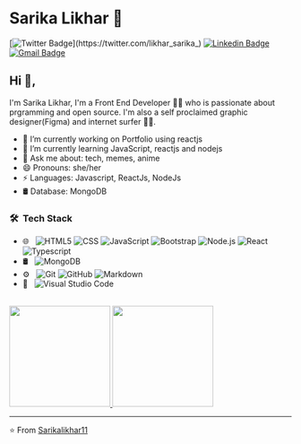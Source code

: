 # Sarika Likhar 🌝
[![Twitter Badge](https://img.shields.io/badge/-@SarikaLikhar-1ca0f1?style=flat-square&labelColor=1ca0f1&logo=twitter&logoColor=white&link=https://twitter.com/likhar_sarika_)](https://twitter.com/likhar_sarika_) [![Linkedin Badge](https://img.shields.io/badge/-sarikalikhar-blue?style=flat-square&logo=Linkedin&logoColor=white&link=https://www.linkedin.com/in/sarika-likhar-53ab86b3/)](https://www.linkedin.com/in/sarika-likhar-53ab86b3/)
[![Gmail Badge](https://img.shields.io/badge/-sarikalikhar2619@gmail.com-c14438?style=flat-square&logo=Gmail&logoColor=white&link=mailto:sarikalikhar2619@gmail.com)](mailto:sarikalikhar2619@gmail.com)

## Hi 👋, 
I'm Sarika Likhar, I'm a Front End Developer 👨‍💻 who is passionate about prgramming and open source. I'm also a self proclaimed graphic designer(Figma) and internet surfer 
🏄‍♂️. 

- 🔭 I’m currently working on Portfolio using reactjs
- 🌱 I’m currently learning JavaScript, reactjs and nodejs
- 💬 Ask me about: tech, memes, anime
- 😄 Pronouns: she/her
- ⚡ Languages: Javascript, ReactJs, NodeJs
- 🛢 Database: MongoDB


<h3> 🛠 &nbsp;Tech Stack</h3>

- 🌐 &nbsp;
  ![HTML5](https://img.shields.io/badge/-HTML5-333333?style=flat&logo=HTML5)
  ![CSS](https://img.shields.io/badge/-CSS-333333?style=flat&logo=CSS3&logoColor=1572B6)
  ![JavaScript](https://img.shields.io/badge/-JavaScript-333333?style=flat&logo=javascript)
  ![Bootstrap](https://img.shields.io/badge/-Bootstrap-333333?style=flat&logo=bootstrap&logoColor=563D7C)
  ![Node.js](https://img.shields.io/badge/-Node.js-333333?style=flat&logo=node.js)
  ![React](https://img.shields.io/badge/-React-333333?style=flat&logo=react)
  ![Typescript](https://img.shields.io/badge/-Typescript-333333?style=flat&logo=typescript)
- 🛢 &nbsp;
  ![MongoDB](https://img.shields.io/badge/-MongoDB-333333?style=flat&logo=mongodb)
- ⚙️ &nbsp;
  ![Git](https://img.shields.io/badge/-Git-333333?style=flat&logo=git)
  ![GitHub](https://img.shields.io/badge/-GitHub-333333?style=flat&logo=github)
  ![Markdown](https://img.shields.io/badge/-Markdown-333333?style=flat&logo=markdown)
- 🔧 &nbsp;
  ![Visual Studio Code](https://img.shields.io/badge/-Visual%20Studio%20Code-333333?style=flat&logo=visual-studio-code&logoColor=007ACC)
 
<br/>
<a href="https://github.com/Sarikalikhar11">
  <img height="180em" src="https://github-readme-stats.vercel.app/api?username=Sarikalikhar11&theme=buefy&show_icons=true" />
  <img height="180em" src="https://github-readme-stats.vercel.app/api/top-langs/?username=Sarikalikhar11&theme=buefy&layout=compact" />
</a>


---
⭐️ From [Sarikalikhar11](https://github.com/Sarikalikhar11)
